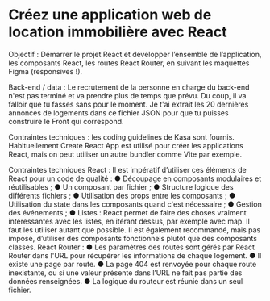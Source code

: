# Créez une application web de location immobilière avec React

Objectif : Démarrer le projet React et développer l’ensemble de l’application, les composants React, les routes React Router, en suivant les maquettes Figma (responsives !).

Back-end / data : Le recrutement de la personne en charge du back-end n'est pas terminé et va prendre plus de temps que prévu. Du coup, il va falloir que tu fasses sans pour le moment. Je t'ai extrait les 20 dernières annonces de logements dans ce fichier JSON pour que tu puisses construire le Front qui correspond.

Contraintes techniques : les coding guidelines de Kasa sont fournis. Habituellement Create React App est utilisé pour créer les applications React, mais on peut utiliser un autre bundler comme Vite par exemple.

 Contraintes techniques 
React : 
Il est impératif d’utiliser ces éléments de React pour un code de qualité : 
● Découpage en composants modulaires et réutilisables ; 
● Un composant par fichier ; 
● Structure logique des différents fichiers ; 
● Utilisation des props entre les composants ; 
● Utilisation du state dans les composants quand c'est nécessaire ; 
● Gestion des événements ; 
● Listes : React permet de faire des choses vraiment intéressantes avec les listes, en itérant dessus, par exemple avec map. Il faut les utiliser autant que possible. 
Il est également recommandé, mais pas imposé, d’utiliser des composants fonctionnels plutôt que des composants classes. 
React Router : 
● Les paramètres des routes sont gérés par React Router dans l'URL pour récupérer les informations de chaque logement. 
● Il existe une page par route. 
● La page 404 est renvoyée pour chaque route inexistante, ou si une valeur présente dans l’URL ne fait pas partie des données renseignées.
● La logique du routeur est réunie dans un seul fichier. 
